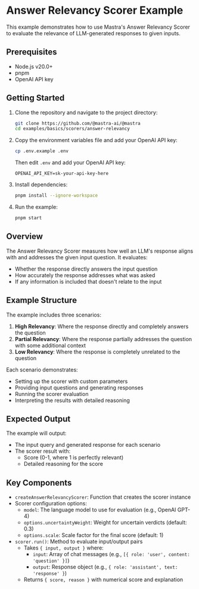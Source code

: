 # Answer Relevancy Scorer Example

This example demonstrates how to use Mastra's Answer Relevancy Scorer to evaluate the relevance of LLM-generated responses to given inputs.

## Prerequisites

- Node.js v20.0+
- pnpm
- OpenAI API key

## Getting Started

1. Clone the repository and navigate to the project directory:

   ```bash
   git clone https://github.com/@mastra-ai/@mastra
   cd examples/basics/scorers/answer-relevancy
   ```

2. Copy the environment variables file and add your OpenAI API key:

   ```bash
   cp .env.example .env
   ```

   Then edit `.env` and add your OpenAI API key:

   ```env
   OPENAI_API_KEY=sk-your-api-key-here
   ```

3. Install dependencies:

   ```bash
   pnpm install --ignore-workspace
   ```

4. Run the example:

   ```bash
   pnpm start
   ```

## Overview

The Answer Relevancy Scorer measures how well an LLM's response aligns with and addresses the given input question. It evaluates:

- Whether the response directly answers the input question
- How accurately the response addresses what was asked
- If any information is included that doesn't relate to the input

## Example Structure

The example includes three scenarios:

1. **High Relevancy**: Where the response directly and completely answers the question
2. **Partial Relevancy**: Where the response partially addresses the question with some additional context
3. **Low Relevancy**: Where the response is completely unrelated to the question

Each scenario demonstrates:

- Setting up the scorer with custom parameters
- Providing input questions and generating responses
- Running the scorer evaluation
- Interpreting the results with detailed reasoning

## Expected Output

The example will output:

- The input query and generated response for each scenario
- The scorer result with:
  - Score (0-1, where 1 is perfectly relevant)
  - Detailed reasoning for the score

## Key Components

- `createAnswerRelevancyScorer`: Function that creates the scorer instance
- Scorer configuration options:
  - `model`: The language model to use for evaluation (e.g., OpenAI GPT-4)
  - `options.uncertaintyWeight`: Weight for uncertain verdicts (default: 0.3)
  - `options.scale`: Scale factor for the final score (default: 1)
- `scorer.run()`: Method to evaluate input/output pairs
  - Takes `{ input, output }` where:
    - `input`: Array of chat messages (e.g., `[{ role: 'user', content: 'question' }]`)
    - `output`: Response object (e.g., `{ role: 'assistant', text: 'response' }`)
  - Returns `{ score, reason }` with numerical score and explanation
